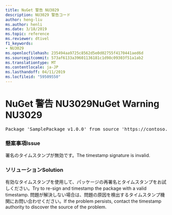```yaml
---
title: NuGet 警告 NU3029
description: NU3029 警告コード
author: heng-liu
ms.author: henli
ms.date: 3/18/2019
ms.topic: reference
ms.reviewer: dtivel
f1_keywords:
- NU3029
ms.openlocfilehash: 235494aa9725c8562d5e0d02755f4170441aed6d
ms.sourcegitcommit: 573af6133a39601136181c1d98c09303f51a1ab2
ms.translationtype: MT
ms.contentlocale: ja-JP
ms.lasthandoff: 04/11/2019
ms.locfileid: "59509550"
---
```

# <a name="nuget-warning-nu3029"></a><span data-ttu-id="b202a-103">NuGet 警告 NU3029</span><span class="sxs-lookup"><span data-stu-id="b202a-103">NuGet Warning NU3029</span></span>

<pre>Package 'SamplePackage v1.0.0' from source 'https://contoso.com/index.json': The timestamp signature is invalid.</pre>

### <a name="issue"></a><span data-ttu-id="b202a-104">懸案事項</span><span class="sxs-lookup"><span data-stu-id="b202a-104">Issue</span></span>

<span data-ttu-id="b202a-105">署名のタイムスタンプが無効です。</span><span class="sxs-lookup"><span data-stu-id="b202a-105">The timestamp signature is invalid.</span></span>


### <a name="solution"></a><span data-ttu-id="b202a-106">ソリューション</span><span class="sxs-lookup"><span data-stu-id="b202a-106">Solution</span></span>

<span data-ttu-id="b202a-107">有効なタイムスタンプを使用して、パッケージの再署名とタイムスタンプをお試しください。</span><span class="sxs-lookup"><span data-stu-id="b202a-107">Try to re-sign and timestamp the package with a valid timestamp.</span></span> <span data-ttu-id="b202a-108">問題が解決しない場合は、問題の原因を検出するタイムスタンプ機関にお問い合わせください。</span><span class="sxs-lookup"><span data-stu-id="b202a-108">If the problem persists, contact the timestamp authority to discover the source of the problem.</span></span>